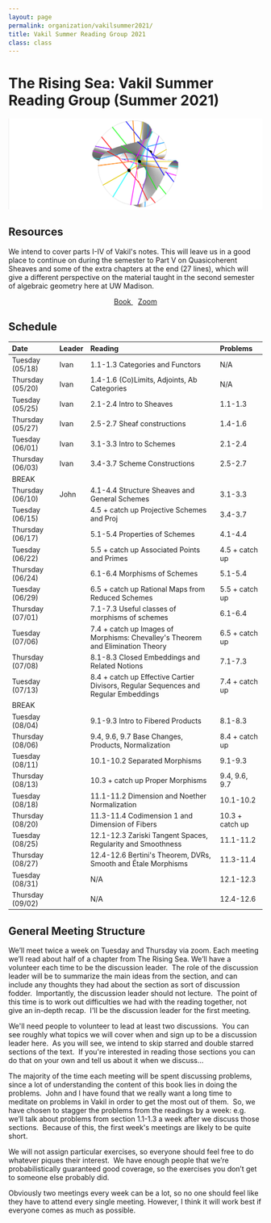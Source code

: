 ```yaml
---
layout: page
permalink: organization/vakilsummer2021/
title: Vakil Summer Reading Group 2021
class: class
---
```


# The Rising Sea: Vakil Summer Reading Group (Summer 2021)
![RRS](/images/projects/clebsch.jpg "An illustration of a clebsch surface.")

## Resources
We intend to cover parts I-IV of Vakil's notes. This will leave us in a good place to continue on during the semester to Part V on Quasicoherent Sheaves and some of the extra chapters at the end (27 lines), which will give a different perspective on the material taught in the second semester of algebraic geometry here at UW Madison. 
<div class="button-container" style="text-align: center">
    <a href="http://math.stanford.edu/~vakil/216blog/FOAGdec3014public.pdf05" class="button" style="margin:5px">
    <i class="fas fa-book"></i>
    Book
    </a>
    <a href="https://uwmadison.zoom.us/j/96404725398?pwd=RzRoU3lVMkt1MWRScHJDYm84V3pZZz09" class="button" style="margin:5px">
    <i class="fas fa-video"></i>
    Zoom
    </a>
</div>


## Schedule 


| Date                    | Leader      | Reading | Problems  |
| :---------              | :---------  | :-----  | :---      |
| Tuesday (05/18) | Ivan | 1.1-1.3 Categories and Functors | N/A |
| Thursday (05/20) | Ivan | 1.4-1.6 (Co)Limits, Adjoints, Ab Categories | N/A | 
| Tuesday (05/25) | Ivan | 2.1-2.4 Intro to Sheaves | 1.1-1.3 |
| Thursday (05/27) | Ivan | 2.5-2.7 Sheaf constructions | 1.4-1.6 | 
| Tuesday (06/01) | Ivan | 3.1-3.3 Intro to Schemes | 2.1-2.4 |
| Thursday (06/03) | Ivan | 3.4-3.7 Scheme Constructions | 2.5-2.7 | 
| BREAK | | | |
| Thursday (06/10) | John | 4.1-4.4 Structure Sheaves and General Schemes | 3.1-3.3 |
| Tuesday (06/15) | | 4.5 + catch up Projective Schemes and Proj | 3.4-3.7 | 
| Thursday (06/17) | | 5.1-5.4 Properties of Schemes | 4.1-4.4 |
| Tuesday (06/22) | | 5.5 + catch up Associated Points and Primes | 4.5 + catch up | 
| Thursday (06/24) | | 6.1-6.4 Morphisms of Schemes | 5.1-5.4 |
| Tuesday (06/29) | | 6.5 + catch up Rational Maps from Reduced Schemes | 5.5 + catch up | 
| Thursday (07/01) | | 7.1-7.3 Useful classes of morphisms of schemes | 6.1-6.4 |
| Tuesday (07/06) | | 7.4 + catch up Images of Morphisms: Chevalley's Theorem and Elimination Theory | 6.5 + catch up | 
| Thursday (07/08) | | 8.1-8.3 Closed Embeddings and Related Notions | 7.1-7.3 |
| Tuesday (07/13) | | 8.4 + catch up Effective Cartier Divisors, Regular Sequences and Regular Embeddings | 7.4 + catch up | 
| BREAK | | | |
| Tuesday (08/04) | | 9.1-9.3 Intro to Fibered Products | 8.1-8.3 |
| Thursday (08/06) | | 9.4, 9.6, 9.7 Base Changes, Products, Normalization | 8.4 + catch up | 
| Tuesday (08/11) | | 10.1-10.2 Separated Morphisms | 9.1-9.3 |
| Thursday (08/13) | | 10.3 + catch up Proper Morphisms | 9.4, 9.6, 9.7  | 
| Tuesday (08/18) | | 11.1-11.2 Dimension and Noether Normalization | 10.1-10.2 |
| Thursday (08/20) | | 11.3-11.4 Codimension 1 and Dimension of Fibers | 10.3 + catch up | 
| Tuesday (08/25) | | 12.1-12.3 Zariski Tangent Spaces, Regularity and Smoothness | 11.1-11.2 |
| Thursday (08/27) | | 12.4-12.6 Bertini's Theorem, DVRs, Smooth and Étale Morphisms | 11.3-11.4 | 
| Tuesday (08/31) | | N/A | 12.1-12.3 |
| Thursday (09/02) | | N/A | 12.4-12.6 | 
 
## General Meeting Structure

We’ll meet twice a week on Tuesday and Thursday via zoom. Each meeting we’ll read about half of a chapter from The Rising Sea. We’ll have a volunteer each time to be the discussion leader.  The role of the discussion leader will be to summarize the main ideas from the section, and can include any thoughts they had about the section as sort of discussion fodder.  Importantly, the discussion leader should not lecture.  The point of this time is to work out difficulties we had with the reading together, not give an in-depth recap.  I'll be the discussion leader for the first meeting.

We'll need people to volunteer to lead at least two discussions.  You can see roughly what topics we will cover when and sign up to be a discussion leader here.  As you will see, we intend to skip starred and double starred sections of the text.  If you're interested in reading those sections you can do that on your own and tell us about it when we discuss...

The majority of the time each meeting will be spent discussing problems, since a lot of understanding the content of this book lies in doing the problems.  John and I have found that we really want a long time to meditate on problems in Vakil in order to get the most out of them.  So, we have chosen to stagger the problems from the readings by a week: e.g. we’ll talk about problems from section 1.1-1.3 a week after we discuss those sections.  Because of this, the first week's meetings are likely to be quite short.

We will not assign particular exercises, so everyone should feel free to do whatever piques their interest.  We have enough people that we’re probabilistically guaranteed good coverage, so the exercises you don’t get to someone else probably did.

Obviously two meetings every week can be a lot, so no one should feel like they have to attend every single meeting. However, I think it will work best if everyone comes as much as possible.
 